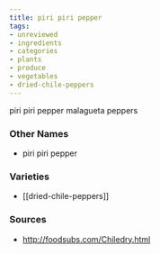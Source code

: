 ```yaml
---
title: piri piri pepper
tags:
- unreviewed
- ingredients
- categories
- plants
- produce
- vegetables
- dried-chile-peppers
---
```

piri piri pepper malagueta peppers

### Other Names

* piri piri pepper

### Varieties

* [[dried-chile-peppers]]

### Sources
* http://foodsubs.com/Chiledry.html
